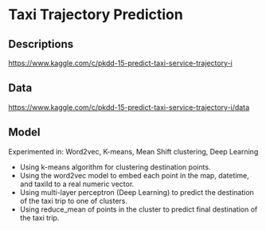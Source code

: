 # Taxi Trajectory Prediction

## Descriptions

https://www.kaggle.com/c/pkdd-15-predict-taxi-service-trajectory-i

## Data

https://www.kaggle.com/c/pkdd-15-predict-taxi-service-trajectory-i/data

## Model

Experimented in: Word2vec, K-means, Mean Shift clustering, Deep Learning

* Using k-means algorithm for clustering destination points.
* Using the word2vec model to embed each point in the map, datetime, and taxiId to a real numeric vector.
* Using multi-layer perceptron (Deep Learning) to predict the destination of the taxi trip to one of clusters.
* Using reduce_mean of points in the cluster to predict final destination of the taxi trip.

